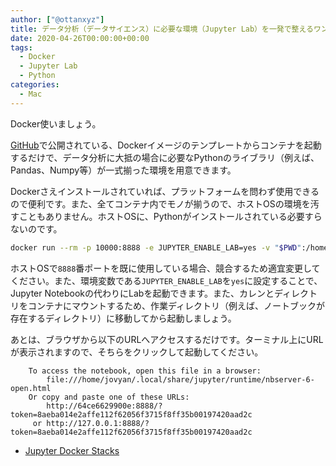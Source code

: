 ```yaml
---
author: ["@ottanxyz"]
title: データ分析（データサイエンス）に必要な環境（Jupyter Lab）を一発で整えるワンライナー
date: 2020-04-26T00:00:00+00:00
tags:
  - Docker
  - Jupyter Lab
  - Python
categories:
  - Mac
---
```

Docker使いましょう。

[GitHub](https://github.com/jupyter/docker-stacks)で公開されている、Dockerイメージのテンプレートからコンテナを起動するだけで、データ分析に大抵の場合に必要なPythonのライブラリ（例えば、Pandas、Numpy等）が一式揃った環境を用意できます。

Dockerさえインストールされていれば、プラットフォームを問わず使用できるので便利です。また、全てコンテナ内でモノが揃うので、ホストOSの環境を汚すこともありません。ホストOSに、Pythonがインストールされている必要すらないのです。

```zsh
docker run --rm -p 10000:8888 -e JUPYTER_ENABLE_LAB=yes -v "$PWD":/home/jovyan/work jupyter/datascience-notebook:9b06df75e445
```

ホストOSで`8888`番ポートを既に使用している場合、競合するため適宜変更してください。また、環境変数である`JUPYTER_ENABLE_LAB`を`yes`に設定することで、Jupyter Notebookの代わりにLabを起動できます。また、カレンとディレクトリをコンテナにマウントするため、作業ディレクトリ（例えば、ノートブックが存在するディレクトリ）に移動してから起動しましょう。

あとは、ブラウザから以下のURLへアクセスするだけです。ターミナル上にURLが表示されますので、そちらをクリックして起動してください。

```text
    To access the notebook, open this file in a browser:
        file:///home/jovyan/.local/share/jupyter/runtime/nbserver-6-open.html
    Or copy and paste one of these URLs:
        http://64ce6629900e:8888/?token=8aeba014e2affe112f62056f3715f8ff35b00197420aad2c
     or http://127.0.0.1:8888/?token=8aeba014e2affe112f62056f3715f8ff35b00197420aad2c
```

- [Jupyter Docker Stacks
](https://github.com/jupyter/docker-stacks)
